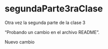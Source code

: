# segundaParte3raClase
Otra vez la segunda parte de la clase 3

“Probando un cambio en el archivo README”. 

Nuevo cambio

